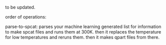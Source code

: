 to be updated.

order of operations:

parse-to-spcat: parses your machine learning generated list for information to make spcat files and runs them at 300K. then it replaces the temperature for low temperatures and reruns them. then it makes qpart files from there.
